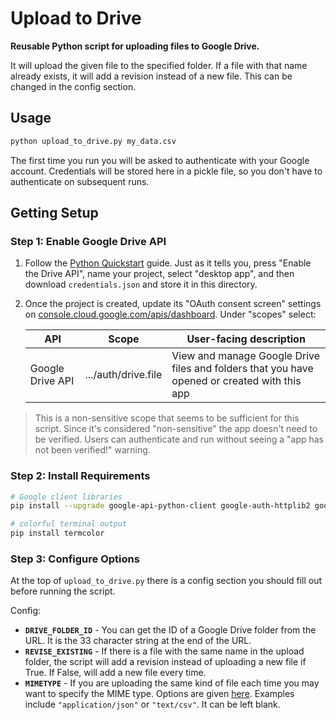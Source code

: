 # Upload to Drive

**Reusable Python script for uploading files to Google Drive.**

It will upload the given file to the specified folder. If a file with that name already exists, it will add a revision instead of a new file. This can be changed in the config section.

## Usage

```sh
python upload_to_drive.py my_data.csv
```

The first time you run you will be asked to authenticate with your Google account. Credentials will be stored here in a pickle file, so you don't have to authenticate on subsequent runs.

## Getting Setup

### Step 1: Enable Google Drive API

1. Follow the [Python Quickstart](https://developers.google.com/drive/api/v3/quickstart/python#step_1_turn_on_the) guide. Just as it tells you, press "Enable the Drive API", name your project, select "desktop app", and then download `credentials.json` and store it in this directory.

2. Once the project is created, update its "OAuth consent screen" settings on [console.cloud.google.com/apis/dashboard](https://console.cloud.google.com/apis/dashboard). Under "scopes" select:

   | API              | Scope               | User-facing description                                                                      |
   | ---------------- | ------------------- | -------------------------------------------------------------------------------------------- |
   | Google Drive API | .../auth/drive.file | View and manage Google Drive files and folders that you have opened or created with this app |

> This is a non-sensitive scope that seems to be sufficient for this script. Since it's considered "non-sensitive" the app doesn't need to be verified.
> Users can authenticate and run without seeing a "app has not been verified!" warning.

### Step 2: Install Requirements

```sh
# Google client libraries
pip install --upgrade google-api-python-client google-auth-httplib2 google-auth-oauthlib

# colorful terminal output
pip install termcolor
```

### Step 3: Configure Options

At the top of `upload_to_drive.py` there is a config section you should fill out before running the script.

Config:

- **`DRIVE_FOLDER_ID`** - You can get the ID of a Google Drive folder from the URL. It is the 33 character string at the end of the URL.
- **`REVISE_EXISTING`** - If there is a file with the same name in the upload folder, the script will add a revision instead of uploading a new file if True. If False, will add a new file every time.
- **`MIMETYPE`** - If you are uploading the same kind of file each time you may want to specify the MIME type. Options are given [here](https://developers.google.com/drive/api/v3/ref-export-formats). Examples include `"application/json"` or `"text/csv"`. It can be left blank.
